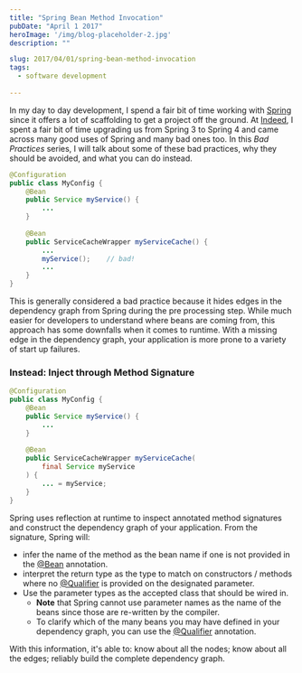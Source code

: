 ```yaml
---
title: "Spring Bean Method Invocation"
pubDate: "April 1 2017"
heroImage: '/img/blog-placeholder-2.jpg'
description: ""

slug: 2017/04/01/spring-bean-method-invocation
tags:
  - software development
  
---
```


In my day to day development, I spend a fair bit of time working with [Spring] since it offers a lot of scaffolding to get a project off the ground.
At [Indeed], I spent a fair bit of time upgrading us from Spring 3 to Spring 4 and came across many good uses of Spring and many bad ones too.
In this _Bad Practices_ series, I will talk about some of these bad practices, why they should be avoided, and what you can do instead.

<!--more-->

```java
@Configuration
public class MyConfig {
    @Bean
    public Service myService() {
        ...
    }
    
    @Bean
    public ServiceCacheWrapper myServiceCache() {
        ...
        myService();    // bad!
        ...
    }
}
```

This is generally considered a bad practice because it hides edges in the dependency graph from Spring during the pre processing step.
While much easier for developers to understand where beans are coming from, this approach has some downfalls when it comes to runtime.
With a missing edge in the dependency graph, your application is more prone to a variety of start up failures.

### Instead: Inject through Method Signature
 
```java
@Configuration
public class MyConfig {
    @Bean
    public Service myService() {
        ...
    }
    
    @Bean
    public ServiceCacheWrapper myServiceCache(
        final Service myService
    ) {
        ... = myService;
    }
}
```

Spring uses reflection at runtime to inspect annotated method signatures and construct the dependency graph of your application.
From the signature, Spring will:

* infer the name of the method as the bean name if one is not provided in the [@Bean] annotation.
* interpret the return type as the type to match on constructors / methods where no [@Qualifier] is provided on the designated parameter.
* Use the parameter types as the accepted class that should be wired in.
  * **Note** that Spring cannot use parameter names as the name of the beans since those are re-written by the compiler.
  * To clarify which of the many beans you may have defined in your dependency graph, you can use the [@Qualifier] annotation.

With this information, it's able to:
know about all the nodes;
know about all the edges;
reliably build the complete dependency graph.

<!--Recently, I came across a talk that spoke of a powerful optimization that will speed up application start up.-->
<!--It can do this by pre-processing the dependency graph and writing it out to an artifact during compilation.-->
<!--This artifact can then be read in at startup and processed without needing to re-scan all the dependant jar files.-->

[Spring]: https://spring.io/
[Indeed]: https://www.indeed.com/
[@Qualifier]: https://docs.spring.io/spring-framework/docs/current/javadoc-api/org/springframework/beans/factory/annotation/Qualifier.html
[@Bean]: http://docs.spring.io/spring-framework/docs/current/javadoc-api/org/springframework/context/annotation/Bean.html
